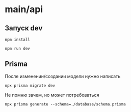 # main/api

## Запуск dev

```shell
npm install
```

```shell
npm run dev
```


## Prisma

После изменении/создании модели нужно написать

```shell
npx prisma migrate dev
```
Не помню зачем, но может потребоваться
```shell
npx prisma generate --schema=./database/schema.prisma
```


